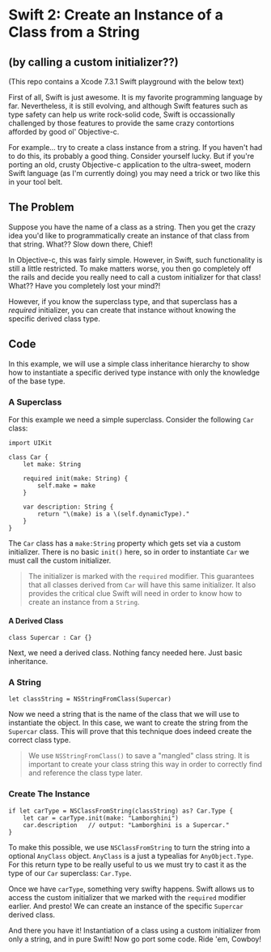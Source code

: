 # Swift 2: Create an Instance of a Class from a String
## (by calling a custom initializer??)

(This repo contains a Xcode 7.3.1 Swift playground with the below text)

First of all, Swift is just awesome.
It is my favorite programming language by far.
Nevertheless, it is still evolving, and although Swift features such as type safety can help us write rock-solid code, Swift is occassionally challenged by those features to provide the same crazy contortions afforded by good ol' Objective-c.

For example... try to create a class instance from a string.
If you haven't had to do this, its probably a good thing.
Consider yourself lucky.
But if you're porting an old, crusty Objective-c application to the ultra-sweet, modern Swift language (as I'm currently doing) you may need a trick or two like this in your tool belt.

## The Problem

Suppose you have the name of a class as a string.
Then you get the crazy idea you'd like to programmatically create an instance of that class from that string.
What?? Slow down there, Chief!

In Objective-c, this was fairly simple.
However, in Swift, such functionality is still a little restricted.
To make matters worse, you then go completely off the rails and decide you really need to call a custom initializer for that class!
What?? Have you completely lost your mind?!

However, if you know the superclass type, and that superclass has a *required* initializer, you can create that instance without knowing the specific derived class type.

## Code

In this example, we will use a simple class inheritance hierarchy to show how to instantiate a specific derived type instance with only the knowledge of the base type.

### A Superclass

For this example we need a simple superclass. Consider the following `Car` class:
```
import UIKit

class Car {
    let make: String
    
    required init(make: String) {
        self.make = make
    }
    
    var description: String {
        return "\(make) is a \(self.dynamicType)."
    }
}
```
The `Car` class has a `make:String` property which gets set via a custom initializer.
There is no basic `init()` here, so in order to instantiate `Car` we must call the custom initializer.

> The initializer is marked with the `required` modifier.
This guarantees that all classes derived from `Car` will have this same initializer.
It also provides the critical clue Swift will need in order to know how to create an instance from a `String`.

#### A Derived Class
```
class Supercar : Car {}
```
Next, we need a derived class.
Nothing fancy needed here.
Just basic inheritance.

### A String
```
let classString = NSStringFromClass(Supercar)
```
Now we need a string that is the name of the class that we will use to instantiate the object.
In this case, we want to create the string from the `Supercar` class.
This will prove that this technique does indeed create the correct class type.

> We use `NSStringFromClass()` to save a "mangled" class string.
It is important to create your class string this way in order to correctly find and reference the class type later.

### Create The Instance
```
if let carType = NSClassFromString(classString) as? Car.Type {
    let car = carType.init(make: "Lamborghini")
    car.description   // output: "Lamborghini is a Supercar."
}
```
To make this possible, we use `NSClassFromString` to turn the string into a optional `AnyClass` object.
`AnyClass` is a just a typealias for `AnyObject.Type`.
For this return type to be really useful to us we must try to cast it as the type of our `Car` superclass: `Car.Type`.

Once we have `carType`, something very swifty happens.
Swift allows us to access the custom initializer that we marked with the `required` modifier earlier.
And presto!
We can create an instance of the specific `Supercar` derived class.

And there you have it! Instantiation of a class using a custom initializer from only a string, and in pure Swift!
Now go port some code.
Ride 'em, Cowboy!
